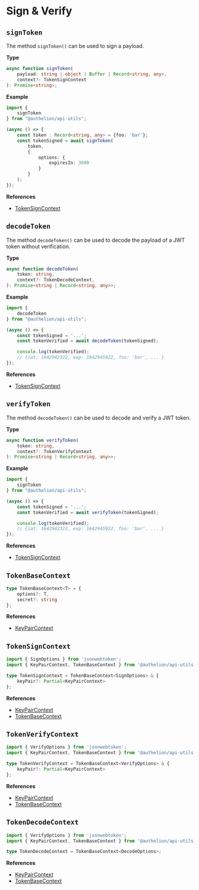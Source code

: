 # Sign & Verify

## `signToken`

The method `signToken()` can be used to sign a payload.

**Type**
```ts
async function signToken(
    payload: string | object | Buffer | Record<string, any>,
    context?: TokenSignContext
): Promise<string>;
```

**Example**
```typescript
import {
    signToken
} from "@authelion/api-utils";

(async () => {
    const token : Record<string, any> = {foo: 'bar'};
    const tokenSigned = await signToken(
        token, 
        {
            options: {
                expiresIn: 3600
            }
        }
    );
});
```
**References**
- [TokenSignContext](#tokensigncontext)

## `decodeToken`

The method `decodeToken()` can be used to decode the payload of a JWT token without verification.

**Type**
```typescript
async function decodeToken(
    token: string,
    context?: TokenDecodeContext,
): Promise<string | Record<string, any>>;
```

**Example**
```typescript
import {
    decodeToken
} from "@authelion/api-utils";

(async () => {
    const tokenSigned = '...';
    const tokenVerified = await decodeToken(tokenSigned);

    console.log(tokenVerified);
    // {iat: 1642942322, exp: 1642945922, foo: 'bar', ... }
});
```
**References**
- [TokenSignContext](#tokensigncontext)

## `verifyToken`

The method `decodeToken()` can be used to decode and verify a JWT token.

**Type**
```ts
async function verifyToken(
    token: string,
    context?: TokenVerifyContext
): Promise<string | Record<string, any>>;
```
**Example**
```typescript
import {
    signToken
} from "@authelion/api-utils";

(async () => {
    const tokenSigned = '...';
    const tokenVerified = await verifyToken(tokenSigned);

    console.log(tokenVerified);
    // {iat: 1642942322, exp: 1642945922, foo: 'bar', ... }
});
```
**References**
- [TokenSignContext](#tokensigncontext)

## `TokenBaseContext`

```typescript
type TokenBaseContext<T> = {
    options?: T,
    secret?: string
};
```

**References**
- [KeyPairContext](key-pair.md#keypaircontext)

## `TokenSignContext`

```typescript
import { SignOptions } from 'jsonwebtoken';
import { KeyPairContext, TokenBaseContext } from '@authelion/api-utils';

type TokenSignContext = TokenBaseContext<SignOptions> & {
    keyPair?: Partial<KeyPairContext>
};
```

**References**
- [KeyPairContext](key-pair.md#keypaircontext)
- [TokenBaseContext](#tokenbasecontext)

## `TokenVerifyContext`

```typescript
import { VerifyOptions } from 'jsonwebtoken';
import { KeyPairContext, TokenBaseContext } from '@authelion/api-utils';

type TokenVerifyContext = TokenBaseContext<VerifyOptions> & {
    keyPair?: Partial<KeyPairContext>
};
```

**References**
- [KeyPairContext](key-pair.md#keypaircontext)
- [TokenBaseContext](#tokenbasecontext)

## `TokenDecodeContext`

```typescript
import { VerifyOptions } from 'jsonwebtoken';
import { KeyPairContext, TokenBaseContext } from '@authelion/api-utils';

type TokenDecodeContext = TokenBaseContext<DecodeOptions>;
```

**References**
- [KeyPairContext](key-pair.md#keypaircontext)
- [TokenBaseContext](#tokenbasecontext)
